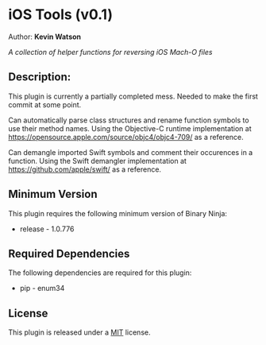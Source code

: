 # iOS Tools (v0.1)
Author: **Kevin Watson**

_A collection of helper functions for reversing iOS Mach-O files_

## Description:

This plugin is currently a partially completed mess. Needed to make the first commit at some point.

Can automatically parse class structures and rename function symbols to use their method names.
Using the Objective-C runtime implementation at https://opensource.apple.com/source/objc4/objc4-709/ as a reference.

Can demangle imported Swift symbols and comment their occurences in a function.
Using the Swift demangler implementation at https://github.com/apple/swift/ as a reference.



## Minimum Version

This plugin requires the following minimum version of Binary Ninja:

 * release - 1.0.776


## Required Dependencies

The following dependencies are required for this plugin:

 * pip - enum34


## License

This plugin is released under a [MIT](LICENSE) license.



